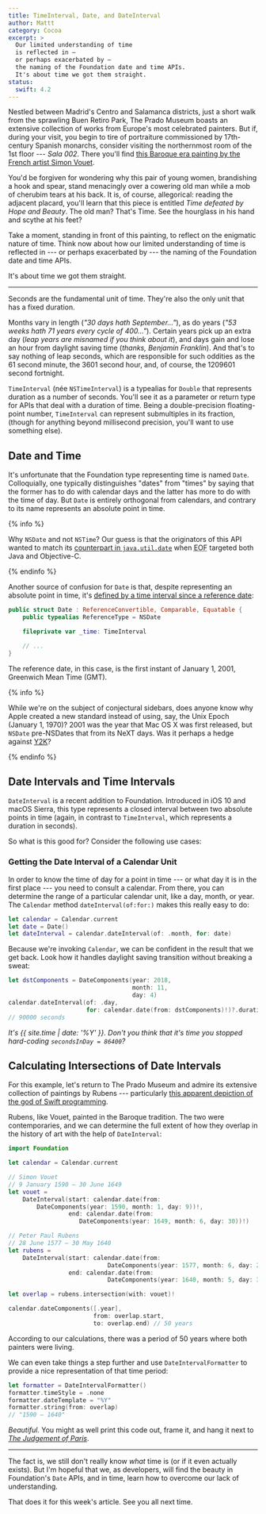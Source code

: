 ```yaml
---
title: TimeInterval, Date, and DateInterval
author: Mattt
category: Cocoa
excerpt: >
  Our limited understanding of time
  is reflected in —
  or perhaps exacerbated by —
  the naming of the Foundation date and time APIs.
  It's about time we got them straight.
status:
  swift: 4.2
---
```


Nestled between Madrid's Centro and Salamanca districts,
just a short walk from the sprawling Buen Retiro Park,
The Prado Museum boasts an extensive collection of works
from Europe's most celebrated painters.
But if, during your visit,
you begin to tire of portraiture commissioned by 17th-century Spanish monarchs,
consider visiting the northernmost room of the 1st floor --- _Sala 002_.
There you'll find
[this Baroque era painting by the French artist Simon Vouet](https://www.museodelprado.es/en/the-collection/art-work/time-defeated-by-hope-and-beauty/ebaeb191-f3ff-43b1-9207-fb36a3e5ad5a).

You'd be forgiven for wondering why
this pair of young women,
brandishing a hook and spear,
stand menacingly over a cowering old man
while a mob of cherubim tears at his back.
It is, of course, allegorical:
reading the adjacent placard,
you'll learn that this piece is entitled
_Time defeated by Hope and Beauty_.
The old man? That's Time.
See the hourglass in his hand and scythe at his feet?

Take a moment, standing in front of this painting,
to reflect on the enigmatic nature of time.
Think now about how our limited understanding of time
is reflected in ---
or perhaps exacerbated by ---
the naming of the Foundation date and time APIs.

It's about time we got them straight.

---

Seconds are the fundamental unit of time.
They're also the only unit that has a fixed duration.

Months vary in length
(_"30 days hath September..."_),
as do years
(_"53 weeks hath 71 years every cycle of 400..."_).
Certain years pick up an extra day
(_leap years are misnamed if you think about it_),
and days gain and lose an hour from daylight saving time
(_thanks, Benjamin Franklin_).
And that's to say nothing of leap seconds,
which are responsible for such oddities as
the 61 second minute,
the 3601 second hour,
and, of course, the 1209601 second fortnight.

`TimeInterval` (née `NSTimeInterval`) is a typealias for `Double`
that represents duration as a number of seconds.
You'll see it as a parameter or return type
for APIs that deal with a duration of time.
Being a double-precision floating-point number,
`TimeInterval` can represent submultiples in its fraction,
(though for anything beyond millisecond precision,
you'll want to use something else).

## Date and Time

It's unfortunate that the Foundation type representing time is named `Date`.
Colloquially, one typically distinguishes "dates" from "times"
by saying that the former has to do with calendar days
and the latter has more to do with the time of day.
But `Date` is entirely orthogonal from calendars,
and contrary to its name represents an absolute point in time.

{% info %}

Why `NSDate` and not `NSTime`?
Our guess is that the originators of this API wanted
to match its [counterpart in `java.util.date`](https://docs.oracle.com/javase/7/docs/api/java/util/Date.html)
when <abbr title="Enterprise Objects Framework">EOF</abbr>
targeted both Java and Objective-C.

{% endinfo %}

Another source of confusion for `Date` is that,
despite representing an absolute point in time,
it's [defined by a time interval since a reference date](https://github.com/apple/swift-corelibs-foundation/blob/master/Foundation/Date.swift#L17-L20):

```swift
public struct Date : ReferenceConvertible, Comparable, Equatable {
    public typealias ReferenceType = NSDate

    fileprivate var _time: TimeInterval

    // ...
}
```

The reference date, in this case,
is the first instant of January 1, 2001, Greenwich Mean Time (GMT).

{% info %}

While we're on the subject of conjectural sidebars,
does anyone know why Apple created a new standard
instead of using, say, the Unix Epoch (January 1, 1970)?
2001 was the year that Mac OS X was first released,
but `NSDate` pre-NSDates that from its NeXT days.
Was it perhaps a hedge against
[Y2K](https://en.wikipedia.org/wiki/Year_2000_problem)?

{% endinfo %}

## Date Intervals and Time Intervals

`DateInterval` is a recent addition to Foundation.
Introduced in iOS 10 and macOS Sierra,
this type represents a closed interval between two absolute points in time
(again, in contrast to `TimeInterval`, which represents a duration in seconds).

So what is this good for?
Consider the following use cases:

### Getting the Date Interval of a Calendar Unit

In order to know the time of day
for a point in time ---
or what day it is in the first place ---
you need to consult a calendar.
From there, you can determine the range of a particular calendar unit,
like a day, month, or year.
The `Calendar` method `dateInterval(of:for:)`
makes this really easy to do:

```swift
let calendar = Calendar.current
let date = Date()
let dateInterval = calendar.dateInterval(of: .month, for: date)
```

Because we're invoking `Calendar`,
we can be confident in the result that we get back.
Look how it handles daylight saving transition without breaking a sweat:

```swift
let dstComponents = DateComponents(year: 2018,
                                   month: 11,
                                   day: 4)
calendar.dateInterval(of: .day,
                      for: calendar.date(from: dstComponents)!)?.duration
// 90000 seconds
```

_It's {{ site.time | date: '%Y' }}.
Don't you think that it's time you stopped hard-coding `secondsInDay = 86400`?_

## Calculating Intersections of Date Intervals

For this example,
let's return to The Prado Museum
and admire its extensive collection of paintings by Rubens ---
particularly [this apparent depiction of the god of Swift programming](https://www.museodelprado.es/coleccion/obra-de-arte/eolo/e447dadb-b93f-4ce5-84e9-e6ae1d95c6cd).

Rubens, like Vouet,
painted in the Baroque tradition.
The two were contemporaries,
and we can determine the full extent of how they overlap in the history of art
with the help of `DateInterval`:

```swift
import Foundation

let calendar = Calendar.current

// Simon Vouet
// 9 January 1590 – 30 June 1649
let vouet =
    DateInterval(start: calendar.date(from:
        DateComponents(year: 1590, month: 1, day: 9))!,
                 end: calendar.date(from:
                    DateComponents(year: 1649, month: 6, day: 30))!)

// Peter Paul Rubens
// 28 June 1577 – 30 May 1640
let rubens =
    DateInterval(start: calendar.date(from:
                            DateComponents(year: 1577, month: 6, day: 28))!,
                 end: calendar.date(from:
                            DateComponents(year: 1640, month: 5, day: 30))!)

let overlap = rubens.intersection(with: vouet)!

calendar.dateComponents([.year],
                        from: overlap.start,
                        to: overlap.end) // 50 years
```

According to our calculations,
there was a period of 50 years where both painters were living.

We can even take things a step further
and use `DateIntervalFormatter`
to provide a nice representation of that time period:

```swift
let formatter = DateIntervalFormatter()
formatter.timeStyle = .none
formatter.dateTemplate = "%Y"
formatter.string(from: overlap)
// "1590 – 1640"
```

_Beautiful._
You might as well print this code out, frame it, and hang it next to
[_The Judgement of Paris_](https://www.museodelprado.es/en/the-collection/art-work/the-judgement-of-paris/f8b061e1-8248-42ae-81f8-6acb5b1d5a0a).

---

The fact is,
we still don't really know _what_ time is
(or if it even actually exists).
But I'm hopeful that we, as developers,
will find the beauty in Foundation's `Date` APIs,
and in time, learn how to overcome our lack of understanding.

That does it for this week's article.
See you all next time.
